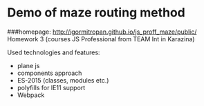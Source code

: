 # Demo of maze routing method
###homepage: http://igormitropan.github.io/js_proff_maze/public/
Homework 3 (courses JS Professional from TEAM Int in Karazina)

Used technologies and features:
* plane js
* components approach 
* ES-2015 (classes, modules etc.)
* polyfills for IE11 support
* Webpack
